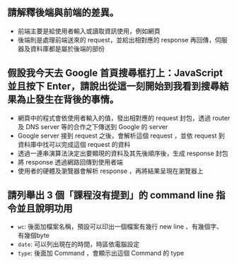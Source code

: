 ## 請解釋後端與前端的差異。
- 前端主要是給使用者輸入或讀取資訊使用，例如網頁
- 後端則是處理前端送來的 request，並給出相對應的 response 再回傳，伺服器及資料庫都是屬於後端的部份


## 假設我今天去 Google 首頁搜尋框打上：JavaScript 並且按下 Enter，請說出從這一刻開始到我看到搜尋結果為止發生在背後的事情。
- 網頁中的程式會依使用者輸入的值，發出相對應的 request 封包，透過 router 及 DNS server 等的合作之下傳送到 Google 的 server
- Google server 接到 request 之後，會解析這個 request ，並依 request 到資料庫中找可以完成這個 request 的資料
- 透過一連串演算法決定出要顯現的資料及其先後順序後，生成 response 封包
- 將 response 透過網路回傳到使用者端
- 使用者的硬體及瀏覽器會解析 response ，再將結果呈現在瀏覽器上


## 請列舉出 3 個「課程沒有提到」的 command line 指令並且說明功用
- `wc`: 後面加檔案名稱，預設可以印出一個檔案有幾行 new line 、有幾個字、 有幾個byte
- `date`: 可以列出現在的時間，時區依電腦設定
- `type`: 後面加 Command ，會顯示出這個 Command 的 type